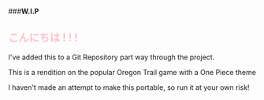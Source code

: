 ###**W.I.P**

## <span style = "color : pink"> こんにちは ! ! ! </span>

I've added this to a Git Repository part way through the project.

This is a rendition on the popular Oregon Trail game with a One Piece theme

I haven't made an attempt to make this portable, so run it at your own risk!
